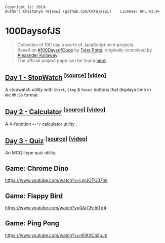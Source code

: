     Copyright (c) 2019-
    Author: Chaitanya Tejaswi (github.com/CRTejaswi)    License: GPL v3.0+

# 100DaysofJS
> Collection of 100 day's worth of JavaScript mini-projects. <br>
> Based on [#100DaysofCode](https://www.youtube.com/playlist?list=PLR8vUZDE6IeMxK_2dUMX9l6QrzNvWrtpP) by [Tyler Potts](https://tylerpotts.co.uk/); originally conceived by [Alexander Kallaway](http://ka11away.com/). <br>
The official project page can be found [here](https://www.100daysofcode.com/).


## [Day 1 - StopWatch](https://crtejaswi.github.io/100DaysofJS/001) <sup>[[source]](/001) [[video]](https://www.youtube.com/watch?v=Kfr0XwW4g-o)</sup>
A stopwatch utility with `Start`, `Stop` & `Reset` buttons that displays time in `HH:MM:SS` format.

## [Day 2 - Calculator](https://crtejaswi.github.io/100DaysofJS/002) <sup>[[source]](/002) [[video]](https://www.youtube.com/watch?v=iu-j_T3ki24)</sup>
A 4-function `+-*/` calculator utility .

## [Day 3 - Quiz](https://crtejaswi.github.io/100DaysofJS/003) <sup>[[source]](/003) [[video]](https://www.youtube.com/watch?v=XYpZTBzxkOY)</sup>
An MCQ-type quiz utility.


## Game: Chrome Dino
https://www.youtube.com/watch?v=LprJOTU37hk

## Game: Flappy Bird
https://www.youtube.com/watch?v=0ArCFchlTq4

## Game: Ping Pong
https://www.youtube.com/watch?v=nl0KXCa5pJk

